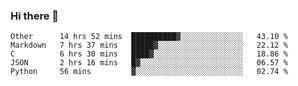 ### Hi there 👋

<!--
**WShiBin/WShiBin** is a ✨ _special_ ✨ repository because its `README.md` (this file) appears on your GitHub profile.

Here are some ideas to get you started:

- 🔭 I’m currently working on ...
- 🌱 I’m currently learning ...
- 👯 I’m looking to collaborate on ...
- 🤔 I’m looking for help with ...
- 💬 Ask me about ...
- 📫 How to reach me: ...
- 😄 Pronouns: ...
- ⚡ Fun fact: ...
-->

<!--START_SECTION:waka-->
```text
Other      14 hrs 52 mins  ██████████▓░░░░░░░░░░░░░░   43.10 % 
Markdown   7 hrs 37 mins   █████▓░░░░░░░░░░░░░░░░░░░   22.12 % 
C          6 hrs 30 mins   ████▓░░░░░░░░░░░░░░░░░░░░   18.86 % 
JSON       2 hrs 16 mins   █▓░░░░░░░░░░░░░░░░░░░░░░░   06.57 % 
Python     56 mins         ▓░░░░░░░░░░░░░░░░░░░░░░░░   02.74 % 
```
<!--END_SECTION:waka-->
